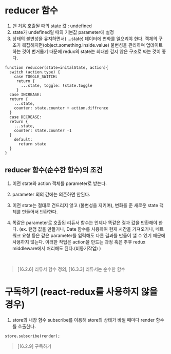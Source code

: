 # reducer 함수
1. 맨 처음 호출될 때의 state 값 : undefined
2. state가 undefined일 때의 기본값 parameter에 설정
3.  상태의 불변성을 유지하면서( ...state) 데이터에 변화를 일으켜야 한다. 
객체의 구조가 복잡해지면(object.something.inside.value) 불변성을 관리하며 업데이트하는 것이  번거롭기 때문에 redux의 state는 최대한 깊지 않은 구조로 짜는 것이 좋다.

```
function reduccer(state=initalState, action){
  switch (action.type) {
    case TOGGLE_SWITCH:
     return {
       ...state, toggle: !state.toggle
     }
  case INCREASE:
  return {
    ...state,
    counter: state.counter + action.diffrence
  }
  case DECREASE:
  return {
    ...state,
    counter: state.counter -1
  }
    default:
      return state
  }
}
```

## reducer 함수(순수한 함수)의 조건

1. 이전 state와 action 객체를 parameter로 받는다.

2. parameter 외의 값에는 의존하면 안된다.

3. 이전 state는 절대로 건드리지 않고 (불변성을 지키며), 변화를 준 새로운 state 객체를 만들어서 반환한다.

4. 똑같은 parameter로 호출된 리듀서 함수는 언제나 똑같은 결과 값을 반환해야 한다.
(ex. 랜덤 값을 만들거나, Date 함수를 사용하여 현재 시간을 가져오거나, 네트워크 요청 등은 같은 parameter를 입력해도 다른 결과를 만들어 낼 수 있기 때문에 사용하지 않는다. 이러한 작업은 action을 만드는 과정 혹은 추후 redux middleware에서 처리해도 된다.(비동기작업) )

 
<br/>

> [16.2.6] 리듀서 함수 정의,
> [16.3.3] 리듀서는 순수한 함수

# 구독하기 (react-redux를 사용하지 않을 경우)

1. store의 내장 함수 subscribe를 이용해 store의 상태가 바뀔 때마다 render 함수를 호출한다. 

```
store.subscribe(render);
```

> [16.2.9] 구독하기